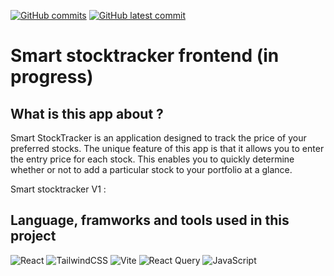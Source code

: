 [![GitHub commits](https://badgen.net/github/commits/etiamsani/Live-stock-tracker-backend)](https://GitHub.com/EtiamSani/Live-stock-tracker-frontend/commit/)
[![GitHub latest commit](https://badgen.net/github/last-commit/EtiamSani/Live-stock-tracker-backend)](https://GitHub.com/EtiamSani/Live-stock-tracker-frontend/commit/)

# Smart stocktracker frontend (in progress)

## What is this app about ?

Smart StockTracker is an application designed to track the price of your preferred stocks. The unique feature of this app is that it allows you to enter the entry price for each stock. This enables you to quickly determine whether or not to add a particular stock to your portfolio at a glance.

Smart stocktracker V1 :

## Language, framworks and tools used in this project

![React](https://img.shields.io/badge/react-%2320232a.svg?style=for-the-badge&logo=react&logoColor=%2361DAFB)
![TailwindCSS](https://img.shields.io/badge/tailwindcss-%2338B2AC.svg?style=for-the-badge&logo=tailwind-css&logoColor=white)
![Vite](https://img.shields.io/badge/vite-%23646CFF.svg?style=for-the-badge&logo=vite&logoColor=white)
![React Query](https://img.shields.io/badge/-React%20Query-FF4154?style=for-the-badge&logo=react%20query&logoColor=white)
![JavaScript](https://img.shields.io/badge/javascript-%23323330.svg?style=for-the-badge&logo=javascript&logoColor=%23F7DF1E)
